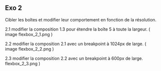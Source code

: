 
## Exo 2

Cibler les boîtes et modifier leur comportement en fonction de la résolution.

2.1 modifier la composition 1.3 pour étendre la boîte 5 à toute la largeur. ( image flexbox_2_1.png )

2.2 modifier la composition 2.1 avec un breakpoint à 1024px de large. ( image flexbox_2_2.png )

2.3 modifier la composition 2.2 avec un breakpoint à 600px de large. flexbox_2_3.png )